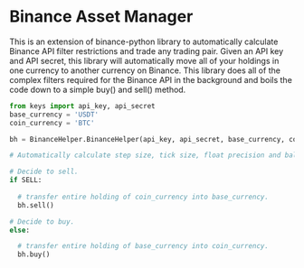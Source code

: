 # Binance Asset Manager
This is an extension of binance-python library to automatically calculate Binance API filter restrictions and trade any trading pair. Given an API key and API secret, this library will automatically move all of your holdings in one currency to another currency on Binance. This library does all of the complex filters required for the Binance API in the background and boils the code down to a simple buy() and sell() method.

```python
from keys import api_key, api_secret
base_currency = 'USDT'
coin_currency = 'BTC'

bh = BinanceHelper.BinanceHelper(api_key, api_secret, base_currency, coin_currency)

# Automatically calculate step size, tick size, float precision and balance to work with API filters.

# Decide to sell.
if SELL:
  
  # transfer entire holding of coin_currency into base_currency.
  bh.sell()

# Decide to buy.
else:

  # transfer entire holding of base_currency into coin_currency.
  bh.buy()
```

